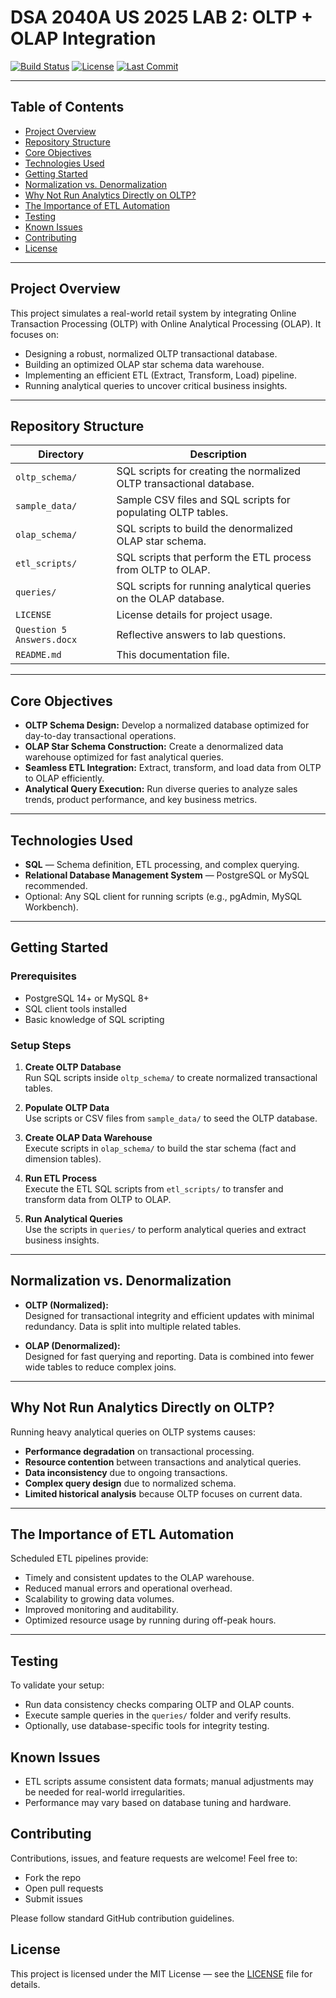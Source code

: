 # DSA 2040A US 2025 LAB 2: OLTP + OLAP Integration

[![Build Status](https://img.shields.io/badge/build-passing-brightgreen)]()
[![License](https://img.shields.io/badge/license-MIT-blue)]()
[![Last Commit](https://img.shields.io/github/last-commit/yourusername/yourrepo)]()

---

## Table of Contents

- [Project Overview](#project-overview)
- [Repository Structure](#repository-structure)
- [Core Objectives](#core-objectives)
- [Technologies Used](#technologies-used)
- [Getting Started](#getting-started)
- [Normalization vs. Denormalization](#normalization-vs-denormalization)
- [Why Not Run Analytics Directly on OLTP?](#why-not-run-analytics-directly-on-oltp)
- [The Importance of ETL Automation](#the-importance-of-etl-automation)
- [Testing](#testing)
- [Known Issues](#known-issues)
- [Contributing](#contributing)
- [License](#license)


---

## Project Overview

This project simulates a real-world retail system by integrating Online Transaction Processing (OLTP) with Online Analytical Processing (OLAP). It focuses on:

- Designing a robust, normalized OLTP transactional database.
- Building an optimized OLAP star schema data warehouse.
- Implementing an efficient ETL (Extract, Transform, Load) pipeline.
- Running analytical queries to uncover critical business insights.

---

## Repository Structure

| Directory       | Description                                                       |
|-----------------|-------------------------------------------------------------------|
| `oltp_schema/`  | SQL scripts for creating the normalized OLTP transactional database. |
| `sample_data/`  | Sample CSV files and SQL scripts for populating OLTP tables.       |
| `olap_schema/`  | SQL scripts to build the denormalized OLAP star schema.            |
| `etl_scripts/`  | SQL scripts that perform the ETL process from OLTP to OLAP.        |
| `queries/`      | SQL scripts for running analytical queries on the OLAP database.  |
| `LICENSE`       | License details for project usage.                                 |
| `Question 5 Answers.docx` | Reflective answers to lab questions.                       |
| `README.md`     | This documentation file.                                           |

---

## Core Objectives

- **OLTP Schema Design:** Develop a normalized database optimized for day-to-day transactional operations.
- **OLAP Star Schema Construction:** Create a denormalized data warehouse optimized for fast analytical queries.
- **Seamless ETL Integration:** Extract, transform, and load data from OLTP to OLAP efficiently.
- **Analytical Query Execution:** Run diverse queries to analyze sales trends, product performance, and key business metrics.

---

## Technologies Used

- **SQL** — Schema definition, ETL processing, and complex querying.
- **Relational Database Management System** — PostgreSQL or MySQL recommended.
- Optional: Any SQL client for running scripts (e.g., pgAdmin, MySQL Workbench).

---

## Getting Started

### Prerequisites

- PostgreSQL 14+ or MySQL 8+
- SQL client tools installed
- Basic knowledge of SQL scripting

### Setup Steps

1. **Create OLTP Database**  
   Run SQL scripts inside `oltp_schema/` to create normalized transactional tables.

2. **Populate OLTP Data**  
   Use scripts or CSV files from `sample_data/` to seed the OLTP database.

3. **Create OLAP Data Warehouse**  
   Execute scripts in `olap_schema/` to build the star schema (fact and dimension tables).

4. **Run ETL Process**  
   Execute the ETL SQL scripts from `etl_scripts/` to transfer and transform data from OLTP to OLAP.

5. **Run Analytical Queries**  
   Use the scripts in `queries/` to perform analytical queries and extract business insights.

---

## Normalization vs. Denormalization

- **OLTP (Normalized):**  
  Designed for transactional integrity and efficient updates with minimal redundancy. Data is split into multiple related tables.

- **OLAP (Denormalized):**  
  Designed for fast querying and reporting. Data is combined into fewer wide tables to reduce complex joins.

---

## Why Not Run Analytics Directly on OLTP?

Running heavy analytical queries on OLTP systems causes:

- **Performance degradation** on transactional processing.
- **Resource contention** between transactions and analytical queries.
- **Data inconsistency** due to ongoing transactions.
- **Complex query design** due to normalized schema.
- **Limited historical analysis** because OLTP focuses on current data.

---

## The Importance of ETL Automation

Scheduled ETL pipelines provide:

- Timely and consistent updates to the OLAP warehouse.
- Reduced manual errors and operational overhead.
- Scalability to growing data volumes.
- Improved monitoring and auditability.
- Optimized resource usage by running during off-peak hours.

---

## Testing

To validate your setup:

- Run data consistency checks comparing OLTP and OLAP counts.
- Execute sample queries in the `queries/` folder and verify results.
- Optionally, use database-specific tools for integrity testing.

## Known Issues

- ETL scripts assume consistent data formats; manual adjustments may be needed for real-world irregularities.
- Performance may vary based on database tuning and hardware.

## Contributing

Contributions, issues, and feature requests are welcome! Feel free to:

- Fork the repo
- Open pull requests
- Submit issues

Please follow standard GitHub contribution guidelines.

## License

This project is licensed under the MIT License — see the [LICENSE](LICENSE) file for details.


